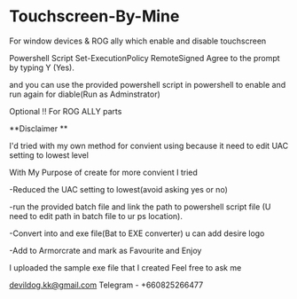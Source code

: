 # Touchscreen-By-Mine
For window devices &amp; ROG ally which enable and disable touchscreen

Powershell Script
Set-ExecutionPolicy RemoteSigned
Agree to the prompt by typing Y (Yes).

and you can use the provided powershell script in powershell to enable and run again for diable(Run as Adminstrator)

Optional !!
For ROG ALLY parts

**Disclaimer **

I'd tried with my own method for convient using because it need to edit UAC setting to lowest level  

With My Purpose of create for more convient I tried

-Reduced the UAC setting to lowest(avoid asking yes or no)

-run the provided batch file and link the path to powershell script file (U need to edit path in batch file to ur ps location).

-Convert into and exe file(Bat to EXE converter) u can add desire logo 

-Add to Armorcrate and mark as Favourite and Enjoy 


I uploaded the sample exe file that I created 
Feel free to ask me

devildog.kk@gmail.com
Telegram - +660825266477
